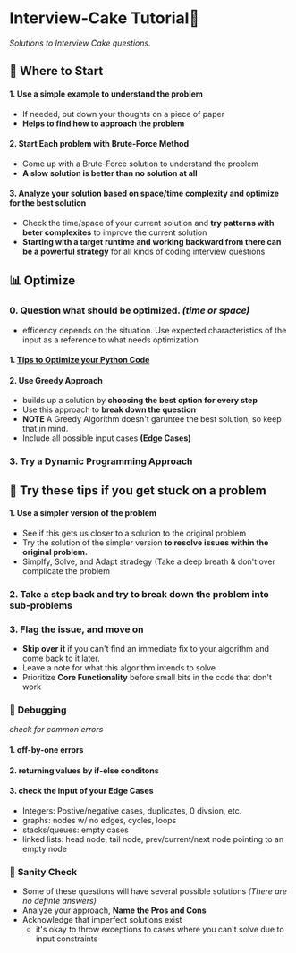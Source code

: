 # Interview-Cake Tutorial:cake:  
*Solutions to Interview Cake questions.*


## **:hatching_chick: Where to Start**
#### 1. Use a simple example to understand the problem 
* If needed, put down your thoughts on a piece of paper
* **Helps to find how to approach the problem**
#### 2. Start Each problem with Brute-Force Method
* Come up with a Brute-Force solution to understand the problem
* **A slow solution is better than no solution at all**
#### 3. Analyze your solution based on space/time complexity and optimize for the best solution
* Check the time/space of your current solution and **try patterns with beter complexites** to improve the current solution
* **Starting with a target runtime and working backward from there can be a powerful strategy** for all kinds of coding interview questions 


## **:bar_chart: Optimize**
### 0. Question what should be optimized. *(time or space)*
* efficency depends on the situation. Use expected characteristics of the input as a reference to what needs optimization
#### 1. [Tips to Optimize your Python Code](https://www.techbeamers.com/python-code-optimization-tips-tricks/#h6)
#### 2. Use Greedy Approach
* builds up a solution by **choosing the best option for every step**
* Use this approach to **break down the question**
* **NOTE** A Greedy Algorithm doesn't garuntee the best solution, so keep that in mind.
* Include all possible input cases **(Edge Cases)**
### 3. Try a Dynamic Programming Approach


## :dizzy: Try these tips if you get stuck on a problem
#### 1. Use a simpler version of the problem
* See if this gets us closer to a solution to the original problem
* Try the solution of the simpler version **to resolve issues within the original problem.**
* Simplfy, Solve, and Adapt stradegy (Take a deep breath & don't over complicate the problem
### 2. Take a step back and try to break down the problem into sub-problems
### 3. Flag the issue, and move on
* **Skip over it** if you can't find an immediate fix to your algorithm and come back to it later.
* Leave a note for what this algorithm intends to solve
* Prioritize **Core Functionality** before small bits in the code that don't work
### :ant: **Debugging**
*check for common errors*
#### 1. off-by-one errors
#### 2. returning values by if-else conditons
#### 3. check the input of your **Edge Cases**
* Integers: Postive/negative cases, duplicates, 0 divsion, etc.
* graphs: nodes w/ no edges, cycles, loops
* stacks/queues: empty cases
* linked lists: head node, tail node, prev/current/next node pointing to an empty node
### :bookmark_tabs: **Sanity Check**
* Some of these questions will have several possible solutions *(There are no definte answers)*
* Analyze your approach, **Name the Pros and Cons**
* Acknowledge that imperfect solutions exist
  * it's okay to throw exceptions to cases where you can't solve due to input constraints
